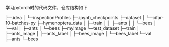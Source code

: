 学习pytorch时的代码文件，仓库结构如下

├─.idea
│  └─inspectionProfiles
├─.ipynb_checkpoints
├─dataset
│  └─cifar-10-batches-py
├─hymenoptera_data
│  ├─train
│  │  ├─ants
│  │  └─bees
│  └─val
│      ├─ants
│      └─bees
├─myimage
└─test_dataset
    ├─train
    │  ├─ants_image
    │  ├─ants_label
    │  ├─bees_image
    │  └─bees_label
    └─val
        ├─ants
        └─bees